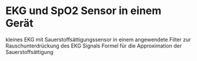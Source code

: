 # EKG und SpO2 Sensor in einem Gerät

kleines EKG mit Sauerstoffsättigungssensor in einem
angewendete Filter zur Rauschunterdrückung des EKG Signals
Formel für die Approximation der Sauerstoffsättigung


